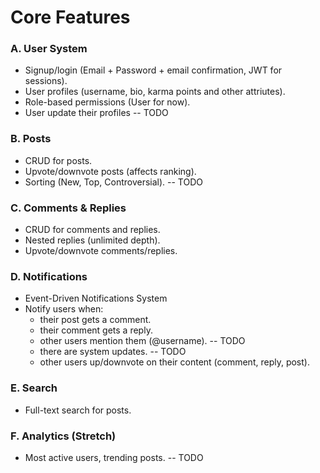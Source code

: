 # Core Features

### A. User System

- Signup/login (Email + Password + email confirmation, JWT for sessions).
- User profiles (username, bio, karma points and other attriutes).
- Role-based permissions (User for now).
- User update their profiles -- TODO

### B. Posts

- CRUD for posts.
- Upvote/downvote posts (affects ranking).
- Sorting (New, Top, Controversial). -- TODO

### C. Comments & Replies

- CRUD for comments and replies.
- Nested replies (unlimited depth).
- Upvote/downvote comments/replies.

### D. Notifications
- Event-Driven Notifications System
- Notify users when:
    - their post gets a comment.
    - their comment gets a reply.
    - other users mention them (@username). -- TODO
    - there are system updates.  -- TODO
    - other users up/downvote on their content (comment, reply, post).

### E. Search

- Full-text search for posts.

### F. Analytics (Stretch)

- Most active users, trending posts. -- TODO